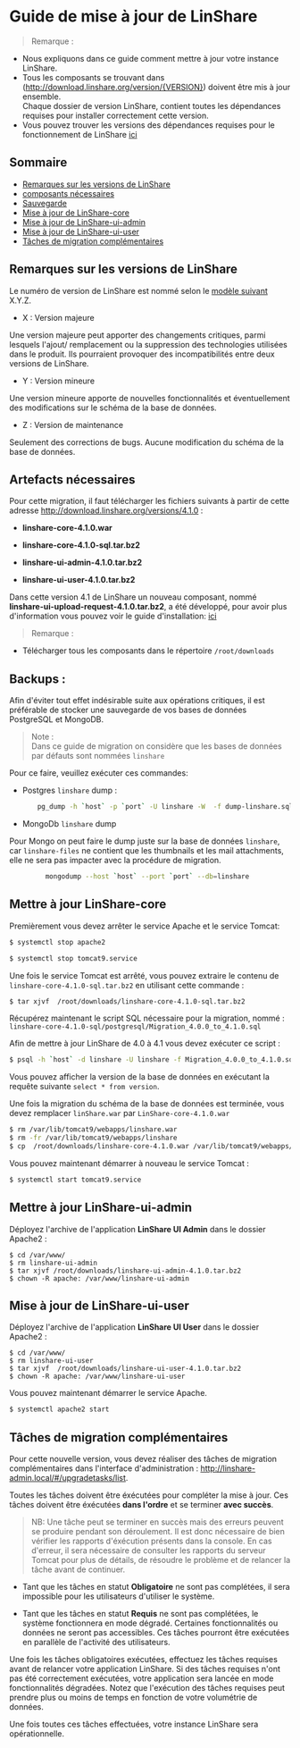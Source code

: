 # Guide de mise à jour de LinShare

> Remarque :</br>
 - Nous expliquons dans ce guide comment mettre à jour votre instance LinShare. </br>
 - Tous les composants se trouvant dans (http://download.linshare.org/version/{VERSION}) doivent être mis à jour ensemble. </br>
 Chaque dossier de version LinShare, contient toutes les dépendances requises pour installer correctement cette version. </br>
 - Vous pouvez trouver les versions des dépendances requises pour le fonctionnement de LinShare [ici](../installation/requirements.md)


## Sommaire

* [Remarques sur les versions de LinShare](#lversions)
* [composants nécessaires](#artifacts)
* [Sauvegarde](#backup)
* [Mise à jour de LinShare-core](#core)
* [Mise à jour de LinShare-ui-admin](#ui-admin)
* [Mise à jour de LinShare-ui-user](#ui-user)
* [Tâches de migration complémentaires ](#tasks)

<a name="lversions">

## Remarques sur les versions de LinShare
</a>

Le numéro de version de LinShare est nommé selon le [modèle suivant](https://semver.org/)
X.Y.Z.

* X : Version majeure

Une version majeure peut apporter des changements critiques, parmi lesquels l'ajout/ remplacement ou la suppression des technologies utilisées dans le produit.
Ils pourraient provoquer des incompatibilités entre deux versions de LinShare.

* Y : Version mineure

Une version mineure apporte de nouvelles fonctionnalités et éventuellement des modifications sur le schéma de la base de données.

* Z : Version de maintenance

Seulement des corrections de bugs. Aucune modification du schéma de la base de données.

<a name="artifacts">

## Artefacts nécessaires
</a>

Pour cette migration, il faut télécharger les fichiers suivants à partir de cette adresse http://download.linshare.org/versions/4.1.0 :

  * __linshare-core-4.1.0.war__

  * __linshare-core-4.1.0-sql.tar.bz2__

  * __linshare-ui-admin-4.1.0.tar.bz2__

  * __linshare-ui-user-4.1.0.tar.bz2__

Dans cette version 4.1 de LinShare un nouveau composant, nommé __linshare-ui-upload-request-4.1.0.tar.bz2__, a été développé, pour avoir plus d'information vous pouvez voir le guide d'installation: [ici](https://github.com/linagora/linshare/blob/master/documentation/FR/installation/linshare-install-debian.md)

> Remarque :</br>
 - Télécharger tous les composants dans le répertoire `/root/downloads` </br>

<a name="backup">

## Backups :

</a>

Afin d'éviter tout effet indésirable suite aux opérations critiques, il est préférable de stocker une sauvegarde de vos bases de données PostgreSQL et MongoDB.

> Note :</br>
Dans ce guide de migration on considère que les bases de données par défauts sont nommées `linshare`

Pour ce faire, veuillez exécuter ces commandes:

* Postgres `linshare` dump :

```bash
       pg_dump -h `host` -p `port` -U linshare -W  -f dump-linshare.sql
```
* MongoDb `linshare` dump

Pour Mongo on peut faire le dump juste sur la base de données `linshare`, car `linshare-files` ne contient que les thumbnails et les mail attachments, elle ne sera pas impacter avec la procédure de migration.

```bash
         mongodump --host `host` --port `port` --db=linshare
```

<a name="core">

## Mettre à jour LinShare-core
</a>

Premièrement vous devez arrêter le service Apache et le service Tomcat:

```bash
$ systemctl stop apache2
```
```bash
$ systemctl stop tomcat9.service
```

Une fois le service Tomcat est arrêté, vous pouvez extraire le contenu de `linshare-core-4.1.0-sql.tar.bz2` en utilisant cette commande :

```bash
$ tar xjvf  /root/downloads/linshare-core-4.1.0-sql.tar.bz2
```
Récupérez maintenant le script SQL nécessaire pour la migration, nommé : `linshare-core-4.1.0-sql/postgresql/Migration_4.0.0_to_4.1.0.sql`

Afin de mettre à jour LinShare de 4.0 à 4.1 vous devez exécuter ce script :

```bash
$ psql -h `host` -d linshare -U linshare -f Migration_4.0.0_to_4.1.0.sql
```

Vous pouvez afficher la version de la base de données en exécutant la requête suivante `select * from version`.

Une fois la migration du schéma de la base de données est terminée, vous devez remplacer `linShare.war` par `LinShare-core-4.1.0.war`

```bash
$ rm /var/lib/tomcat9/webapps/linshare.war
$ rm -fr /var/lib/tomcat9/webapps/linshare
$ cp  /root/downloads/linshare-core-4.1.0.war /var/lib/tomcat9/webapps/linshare.war
```

Vous pouvez maintenant démarrer à nouveau le service Tomcat :

```bash
$ systemctl start tomcat9.service
```

<a name="ui-admin">

## Mettre à jour LinShare-ui-admin
</a>

Déployez l'archive de l'application __LinShare UI Admin__ dans le dossier Apache2 :

```
$ cd /var/www/
$ rm linshare-ui-admin
$ tar xjvf /root/downloads/linshare-ui-admin-4.1.0.tar.bz2
$ chown -R apache: /var/www/linshare-ui-admin
```
<a name="ui-user">

## Mise à jour de LinShare-ui-user
</a>

Déployez l'archive de l'application __LinShare UI User__ dans le dossier Apache2 :

```
$ cd /var/www/
$ rm linshare-ui-user
$ tar xjvf  /root/downloads/linshare-ui-user-4.1.0.tar.bz2
$ chown -R apache: /var/www/linshare-ui-user
```

Vous pouvez maintenant démarrer le service Apache.

```bash
$ systemctl apache2 start
```

<a name="tasks">

## Tâches de migration complémentaires
</a>

Pour cette nouvelle version, vous devez réaliser des tâches de migration complémentaires
dans l'interface d'administration : http://linshare-admin.local/#/upgradetasks/list.

Toutes les tâches doivent être éxécutées pour compléter la mise à jour. Ces tâches doivent
être éxécutées __dans l'ordre__ et se terminer __avec succès__.

> NB: Une tâche peut se terminer en succès mais des erreurs peuvent se produire pendant son déroulement.
    Il est donc nécessaire de bien vérifier les rapports d'éxécution présents dans la console.
    En cas d'erreur, il sera nécessaire de consulter les rapports du serveur Tomcat pour plus de détails,
    de résoudre le problème et de relancer la tâche avant de continuer.

* Tant que les tâches en statut __Obligatoire__ ne sont pas complétées, il sera impossible pour
les utilisateurs d'utiliser le système.

* Tant que les tâches en statut __Requis__ ne sont pas complétées,
le système fonctionnera en mode dégradé. Certaines fonctionnalités ou données ne seront pas
accessibles. Ces tâches pourront être exécutées en parallèle de l'activité des utilisateurs.

Une fois les tâches obligatoires exécutées, effectuez les tâches requises avant de relancer votre application LinShare.
Si des tâches requises n'ont pas été correctement exécutées, votre application sera lancée en mode fonctionnalités dégradées.
Notez que l'exécution des tâches requises peut prendre plus ou moins de temps en fonction de votre volumétrie de données.

Une fois toutes ces tâches effectuées, votre instance LinShare sera opérationnelle.
